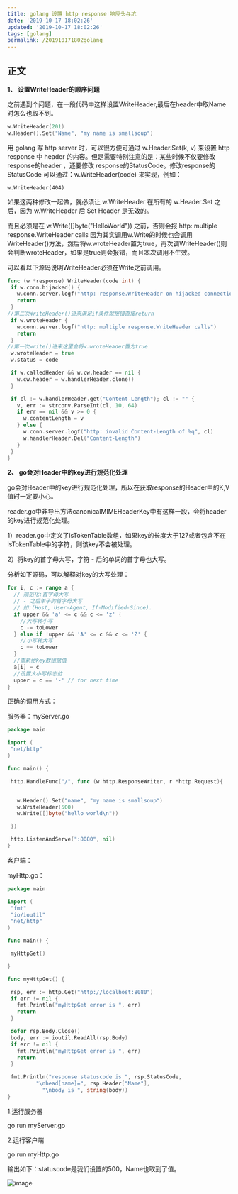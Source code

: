 ```yaml
---
title: golang 设置 http response 响应头与坑
date: '2019-10-17 18:02:26'
updated: '2019-10-17 18:02:26'
tags: [golang]
permalink: /201910171802golang
---
```


## 正文

**1、 设置WriteHeader的顺序问题**


之前遇到个问题，在一段代码中这样设置WriteHeader,最后在header中取Name时怎么也取不到。

```go
w.WriteHeader(201)
w.Header().Set("Name", "my name is smallsoup")
```

 用 golang 写 http server 时，可以很方便可通过 w.Header.Set(k, v) 来设置 http response 中 header 的内容。但是需要特别注意的是：某些时候不仅要修改 response的header ，还要修改 response的StatusCode。修改response的StatusCode 可以通过：w.WriteHeader(code) 来实现，例如：

```
w.WriteHeader(404)
```

如果这两种修改一起做，就必须让 w.WriteHeader 在所有的 w.Header.Set 之后，因为 w.WriteHeader 后 Set Header 是无效的。

而且必须是在 w.Write([]byte("HelloWorld")) 之前，否则会报 http: multiple response.WriteHeader calls 因为其实调用w.Write的时候也会调用WriteHeader()方法，然后将w.wroteHeader置为true，再次调WriteHeader()则会判断wroteHeader，如果是true则会报错，而且本次调用不生效。



可以看以下源码说明WriteHeader必须在Write之前调用。

```go
func (w *response) WriteHeader(code int) {
 if w.conn.hijacked() {
   w.conn.server.logf("http: response.WriteHeader on hijacked connection")
   return
 }
//第二次WriteHeader()进来满足if条件就报错直接return
 if w.wroteHeader {
   w.conn.server.logf("http: multiple response.WriteHeader calls")
   return
 }
//第一次write()进来这里会将w.wroteHeader置为true
 w.wroteHeader = true
 w.status = code

 if w.calledHeader && w.cw.header == nil {
   w.cw.header = w.handlerHeader.clone()
 }

 if cl := w.handlerHeader.get("Content-Length"); cl != "" {
   v, err := strconv.ParseInt(cl, 10, 64)
   if err == nil && v >= 0 {
     w.contentLength = v
   } else {
     w.conn.server.logf("http: invalid Content-Length of %q", cl)
     w.handlerHeader.Del("Content-Length")
   }
 }
}
```

**2、 go会对Header中的key进行规范化处理**

go会对Header中的key进行规范化处理，所以在获取response的Header中的K,V值时一定要小心。



reader.go中非导出方法canonicalMIMEHeaderKey中有这样一段，会将header的key进行规范化处理。



1）reader.go中定义了isTokenTable数组，如果key的长度大于127或者包含不在isTokenTable中的字符，则该key不会被处理。

2）将key的首字母大写，字符 - 后的单词的首字母也大写。


分析如下源码，可以解释对key的大写处理：

```go
for i, c := range a {
  // 规范化:首字母大写
  // - 之后单子的首字母大写
  // 如:(Host, User-Agent, If-Modified-Since).
  if upper && 'a' <= c && c <= 'z' {
    //大写转小写
    c -= toLower
  } else if !upper && 'A' <= c && c <= 'Z' {
    //小写转大写
    c += toLower
  }
  //重新给key数组赋值
  a[i] = c
  //设置大小写标志位
  upper = c == '-' // for next time
}
```


正确的调用方式：



服务器：myServer.go

```go
package main

import (
 "net/http"
)

func main() {

 http.HandleFunc("/", func (w http.ResponseWriter, r *http.Request){


   w.Header().Set("name", "my name is smallsoup")
   w.WriteHeader(500)
   w.Write([]byte("hello world\n"))

 })

 http.ListenAndServe(":8080", nil)
}
```

客户端：

myHttp.go：

```go
package main

import (
 "fmt"
 "io/ioutil"
 "net/http"
)

func main() {

 myHttpGet()

}

func myHttpGet() {

 rsp, err := http.Get("http://localhost:8080")
 if err != nil {
   fmt.Println("myHttpGet error is ", err)
   return
 }

 defer rsp.Body.Close()
 body, err := ioutil.ReadAll(rsp.Body)
 if err != nil {
   fmt.Println("myHttpGet error is ", err)
   return
 }

 fmt.Println("response statuscode is ", rsp.StatusCode, 
         "\nhead[name]=", rsp.Header["Name"], 
           "\nbody is ", string(body))
}
```
1.运行服务器



go run myServer.go



2.运行客户端

   

 go run myHttp.go



输出如下：statuscode是我们设置的500，Name也取到了值。

![image](https://cdn.jsdelivr.net/gh/smallersoup/jsDelivr-cdn@main/blog/artical/imgconvert-csdnimg/7ab39226fab9af8628f3ecbf23913ae0.png)


